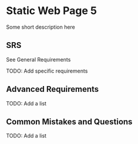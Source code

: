 # Static Web Page 5

Some short description here

## SRS

See General Requirements

TODO: Add specific requirements

## Advanced Requirements

TODO: Add a list

## Common Mistakes and Questions

TODO: Add a list
